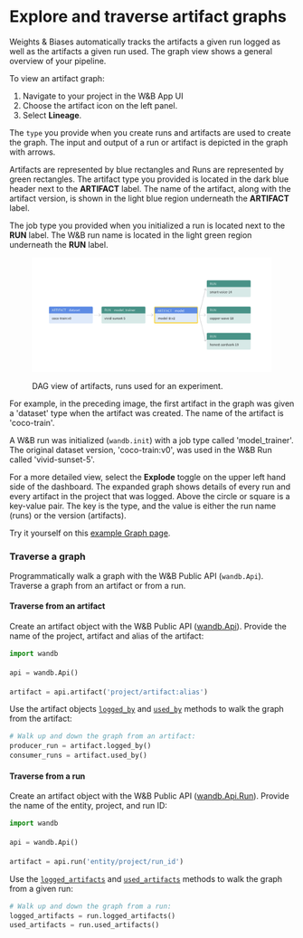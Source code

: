 # Explore and traverse artifact graphs

Weights & Biases automatically tracks the artifacts a given run logged as well as the artifacts a given run used. The graph view shows a general overview of your pipeline. &#x20;

To view an artifact graph:

1. Navigate to your project in the W\&B App UI
2. Choose the artifact icon on the left panel.
3. Select **Lineage**.

The `type` you provide when you create runs and artifacts are used to create the graph. The input and output of a run or artifact is depicted in the graph with arrows.&#x20;

Artifacts are represented by blue rectangles and Runs are represented by green rectangles. The artifact type you provided is located in the dark blue header next to the **ARTIFACT** label. The name of the artifact, along with the artifact version, is shown in the light blue region underneath the **ARTIFACT** label.

The job type you provided when you initialized a run is located next to the **RUN** label. The W\&B run name is located in the light green region underneath the **RUN** label.

<figure><img src="../../.gitbook/assets/image (2) (1).png" alt=""><figcaption><p>DAG view of artifacts, runs used for an experiment.</p></figcaption></figure>

For example, in the preceding image, the first artifact in the graph was given a 'dataset' type when the artifact was created. The name of the artifact is 'coco-train'.&#x20;

A W\&B run was initialized (`wandb.init`) with a job type called 'model\_trainer'. The original dataset version, 'coco-train:v0', was used in the W\&B Run called 'vivid-sunset-5'.&#x20;

For a more detailed view, select the **Explode** toggle on the upper left hand side of the dashboard. The expanded graph shows details of every run and every artifact in the project that was logged. Above the circle or square is a key-value pair. The key is the type, and the value is either the run name (runs) or the version (artifacts).

&#x20;Try it yourself on this [example Graph page](https://wandb.ai/shawn/detectron2-11/artifacts/dataset/furniture-small-val/v0/lineage).

### Traverse a graph

Programmatically walk a graph with the W\&B Public API (`wandb.Api`). Traverse a graph from an artifact or from a run.&#x20;

#### Traverse from an artifact

Create an artifact object with the W\&B Public API ([wandb.Api](https://docs.wandb.ai/ref/python/public-api/api)). Provide the name of the project, artifact and alias of the artifact:

```python
import wandb

api = wandb.Api()

artifact = api.artifact('project/artifact:alias')
```

Use the artifact objects [`logged_by`](https://docs.wandb.ai/ref/python/public-api/artifact#logged\_by) and [`used_by`](https://docs.wandb.ai/ref/python/public-api/artifact#used\_by) methods to walk the graph from the artifact:&#x20;

```python
# Walk up and down the graph from an artifact:
producer_run = artifact.logged_by()
consumer_runs = artifact.used_by()
```

#### Traverse from a run&#x20;

Create an artifact object with the W\&B Public API ([wandb.Api.Run](https://docs.wandb.ai/ref/python/public-api/run)). Provide the name of the entity, project, and run ID:

```python
import wandb

api = wandb.Api()

artifact = api.run('entity/project/run_id')
```

Use the [`logged_artifacts`](https://docs.wandb.ai/ref/python/public-api/run#logged\_artifacts) and [`used_artifacts`](https://docs.wandb.ai/ref/python/public-api/run#used\_artifacts) methods to walk the graph from a given run:

```python
# Walk up and down the graph from a run:
logged_artifacts = run.logged_artifacts()
used_artifacts = run.used_artifacts()
```
